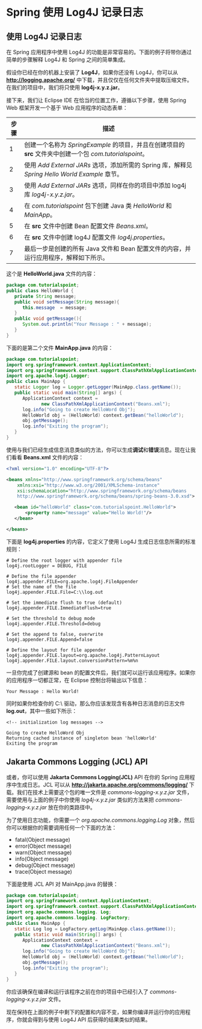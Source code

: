 # Spring 使用 Log4J 记录日志

## 使用 Log4J 记录日志

在 Spring 应用程序中使用 Log4J 的功能是非常容易的。下面的例子将带你通过简单的步骤解释 Log4J 和 Spring 之间的简单集成。

假设你已经在你的机器上安装了 **Log4J**，如果你还没有 Log4J，你可以从 **http://logging.apache.org/** 中下载，并且仅仅在任何文件夹中提取压缩文件。在我们的项目中，我们将只使用 **log4j-x.y.z.jar**。

接下来，我们让 Eclipse IDE 在恰当的位置工作，遵循以下步骤，使用 Spring Web 框架开发一个基于 Web 应用程序的动态表单：

| 步骤 | 描述                                                         |
| ---- | ------------------------------------------------------------ |
| 1    | 创建一个名称为 *SpringExample* 的项目，并且在创建项目的 **src** 文件夹中创建一个包 *com.tutorialspoint*。 |
| 2    | 使用 *Add External JARs* 选项，添加所需的 Spring 库，解释见 *Spring Hello World Example* 章节。 |
| 3    | 使用 *Add External JARs* 选项，同样在你的项目中添加 log4j 库 *log4j-x.y.z.jar*。 |
| 4    | 在 *com.tutorialspoint* 包下创建 Java 类 *HelloWorld* 和 *MainApp*。 |
| 5    | 在 **src** 文件中创建 Bean 配置文件 *Beans.xml*。            |
| 6    | 在 **src** 文件中创建 log4J 配置文件 *log4j.properties*。    |
| 7    | 最后一步是创建的所有 Java 文件和 Bean 配置文件的内容，并运行应用程序，解释如下所示。 |

这个是 **HelloWorld.java** 文件的内容：

```java
package com.tutorialspoint;
public class HelloWorld {
   private String message;
   public void setMessage(String message){
      this.message  = message;
   }
   public void getMessage(){
      System.out.println("Your Message : " + message);
   }
}
```

下面的是第二个文件 **MainApp.java** 的内容：

```java
package com.tutorialspoint;
import org.springframework.context.ApplicationContext;
import org.springframework.context.support.ClassPathXmlApplicationContext;
import org.apache.log4j.Logger;
public class MainApp {
   static Logger log = Logger.getLogger(MainApp.class.getName());
   public static void main(String[] args) {
      ApplicationContext context = 
             new ClassPathXmlApplicationContext("Beans.xml");
      log.info("Going to create HelloWord Obj");
      HelloWorld obj = (HelloWorld) context.getBean("helloWorld");
      obj.getMessage();
      log.info("Exiting the program");
   }
}
```

使用与我们已经生成信息消息类似的方法，你可以生成**调试**和**错误**消息。现在让我们看看 **Beans.xml** 文件的内容：

```xml
<?xml version="1.0" encoding="UTF-8"?>

<beans xmlns="http://www.springframework.org/schema/beans"
    xmlns:xsi="http://www.w3.org/2001/XMLSchema-instance"
    xsi:schemaLocation="http://www.springframework.org/schema/beans
    http://www.springframework.org/schema/beans/spring-beans-3.0.xsd">

   <bean id="helloWorld" class="com.tutorialspoint.HelloWorld">
       <property name="message" value="Hello World!"/>
   </bean>

</beans>
```

下面是 **log4j.properties** 的内容，它定义了使用 Log4J 生成日志信息所需的标准规则：

```properties
# Define the root logger with appender file
log4j.rootLogger = DEBUG, FILE

# Define the file appender
log4j.appender.FILE=org.apache.log4j.FileAppender
# Set the name of the file
log4j.appender.FILE.File=C:\\log.out

# Set the immediate flush to true (default)
log4j.appender.FILE.ImmediateFlush=true

# Set the threshold to debug mode
log4j.appender.FILE.Threshold=debug

# Set the append to false, overwrite
log4j.appender.FILE.Append=false

# Define the layout for file appender
log4j.appender.FILE.layout=org.apache.log4j.PatternLayout
log4j.appender.FILE.layout.conversionPattern=%m%n
```

一旦你完成了创建源和 bean 的配置文件后，我们就可以运行该应用程序。如果你的应用程序一切都正常，在 Eclipse 控制台将输出以下信息：

```
Your Message : Hello World!
```

同时如果你检查你的 C:\ 驱动，那么你应该发现含有各种日志消息的日志文件 **log.out**，其中一些如下所示：

```
<!-- initialization log messages -->

Going to create HelloWord Obj
Returning cached instance of singleton bean 'helloWorld'
Exiting the program
```

## Jakarta Commons Logging (JCL) API

或者，你可以使用 **Jakarta Commons Logging(JCL)** API 在你的 Spring 应用程序中生成日志。JCL 可以从 **http://jakarta.apache.org/commons/logging/** 下载。我们在技术上需要这个包的唯一文件是 *commons-logging-x.y.z.jar* 文件，需要使用与上面的例子中你使用 *log4j-x.y.z.jar* 类似的方法来把 *commons-logging-x.y.z.jar* 放在你的类路径中。

为了使用日志功能，你需要一个 *org.apache.commons.logging.Log* 对象，然后你可以根据你的需要调用任何一个下面的方法：

- fatal(Object message)
- error(Object message)
- warn(Object message)
- info(Object message)
- debug(Object message)
- trace(Object message)

下面是使用 JCL API 对 MainApp.java 的替换：

```java
package com.tutorialspoint;
import org.springframework.context.ApplicationContext;
import org.springframework.context.support.ClassPathXmlApplicationContext;
import org.apache.commons.logging. Log;
import org.apache.commons.logging. LogFactory;
public class MainApp {
   static Log log = LogFactory.getLog(MainApp.class.getName());
   public static void main(String[] args) {
      ApplicationContext context = 
             new ClassPathXmlApplicationContext("Beans.xml");
      log.info("Going to create HelloWord Obj");
      HelloWorld obj = (HelloWorld) context.getBean("helloWorld");
      obj.getMessage();
      log.info("Exiting the program");
   }
}
```

你应该确保在编译和运行该程序之前在你的项目中已经引入了 *commons-logging-x.y.z.jar* 文件。

现在保持在上面的例子中剩下的配置和内容不变，如果你编译并运行你的应用程序，你就会得到与使用 Log4J API 后获得的结果类似的结果。